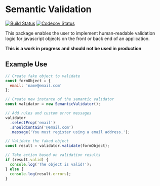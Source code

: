 # Semantic Validation

[![Build Status](https://travis-ci.com/nas5w/semantic-validation.svg?branch=master)](https://travis-ci.com/nas5w/semantic-validation) [![Codecov Status](https://codecov.io/gh/nas5w/semantic-validation/branch/master/graph/badge.svg)](https://codecov.io/gh/nas5w/semantic-validation/branch/master)

This package enables the user to implement human-readable validation logic for javascript objects on the front or back end of an application.

**This is a work in progress and should not be used in production**

## Example Use

```javascript
// Create fake object to validate
const formObject = {
  email: 'name@email.com'
};

// Create new instance of the semantic validator
const validator = new SemanticValidator();

// Add rules and custom error messages
validator
  .selectProp('email')
  .shouldContain('@email.com')
  .message('You must register using a email address.');

// Validate the faked object
const result = validator.validate(formObject);

// Take action based on validation results
if (result.valid) {
  console.log('The object is valid!');
} else {
  console.log(result.errors);
}
```
